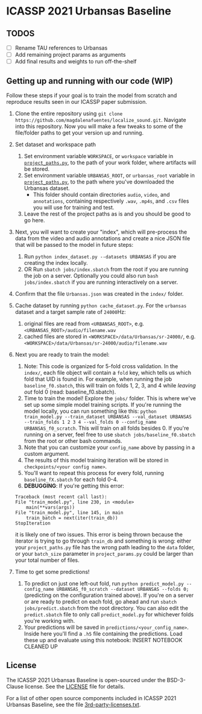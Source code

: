# ICASSP 2021 Urbansas Baseline

## TODOS
- [ ] Rename TAU references to Urbansas
- [ ] Add remaining project params as arguments
- [ ] Add final results and weights to run off-the-shelf

## Getting up and running with our code (WIP)
Follow these steps if your goal is to train the model from scratch and reproduce results seen in our ICASSP paper submission. 

1. Clone the entire repository using `git clone https://github.com/magdalenafuentes/localize_sound.git`. Navigate into this repository. Now you will make a few tweaks to some of the file/folder paths to get your version up and running.

2. Set dataset and workspace path
   1. Set environment variable `WORKSPACE`, or `workspace` variable in [`project_paths.py`](project_paths.py), to the path of your work folder, where artifacts will be stored.
   2. Set environment variable `URBANSAS_ROOT`, or `urbansas_root` variable in [`project_paths.py`](project_paths.py), to the path where you've downloaded the Urbansas dataset. 
      - This folder should contain directories `audio`, `video`, and `annotations`, containing respectively `.wav`, `.mp4s`, and `.csv` files you will use for training and test.
   3. Leave the rest of the project paths as is and you should be good to go here.

3. Next, you will want to create your "index", which will pre-process the data from the video and audio annotations and create a nice JSON file that will be passed to the model in future steps:
    1. Run `python index_dataset.py --datasets URBANSAS` if you are creating the index locally.
    2. OR Run `sbatch jobs/index.sbatch` from the root if you are running the job on a server. Optionally you could also run `bash jobs/index.sbatch` if you are running interactively on a server.
4. Confirm that the file `Urbansas.json` was created in the `index/` folder.
5. Cache dataset by running `python cache_dataset.py`. For the `urbansas` dataset and a target sample rate of `24000`Hz:
   1. original files are read from `<URBANSAS_ROOT>`, e.g. `<URBANSAS_ROOT>/audio/filename.wav`
   2. cached files are stored in `<WORKSPACE>/data/Urbansas/sr-24000/`, e.g. `<WORKSPACE>/data/Urbansas/sr-24000/audio/filename.wav`
6. Next you are ready to train the model:
    1. Note: This code is organized for 5-fold cross validation. In the `index/`, each file object will contain a `fold` key, which tells us which fold that UID is found in. For example, when running the job `baseline_f0.sbatch`, this will train on folds 1, 2, 3, and 4 while *leaving out* fold 0 (read: baseline_f0.sbatch). 
    2. Time to train the model! Explore the `jobs/` folder. This is where we've set up some simple model training scripts. If you're running the model locally, you can run something like this: 
    `python train_model.py --train_dataset URBANSAS --val_dataset URBANSAS --train_folds 1 2 3 4 --val_folds 0 --config_name URBANSAS_f0_scratch`. This will train on all folds besides 0. If you're running on a server, feel free to use `sbatch jobs/baseline_f0.sbatch` from the root or other bash commands.
    3. Note that you can customize your `config_name` above by passing in a custom argument.
    4. The results of this model training iteration will be stored in `checkpoints/<your config name>`.
    5. You'll want to repeat this process for every fold, running `baseline_fX.sbatch` for each fold 0-4.
    6. **DEBUGGING**: If you're getting this error: 
    ```
    Traceback (most recent call last):
    File "train_model.py", line 230, in <module>
        main(**vars(args))
    File "train_model.py", line 145, in main
        train_batch = next(iter(train_db))
    StopIteration
    ``` 
    it is likely one of two issues. This error is being thrown because the iterator is trying to go through `train_db` and something is wrong: either your `project_paths.py` file has the wrong path leading to the `data` folder, or your `batch_size` parameter in `project_params.py` could be larger than your total number of files.

7. Time to get some predictions! 
    1. To predict on just one left-out fold, run `python predict_model.py --config_name URBANSAS_f0_scratch --dataset URBANSAS --folds 0;` (predicting on the configuration trained above). If you're on a server or are ready to predict on each fold, go ahead and run `sbatch jobs/predict.sbatch` from the root directory. You can also edit the `predict.sbatch` file to only call `predict_model.py` for whichever folds you're working with.
    2. Your predictions will be saved in `predictions/<your_config_name>`. Inside here you'll find a `.h5` file containing the predictions. Load these up and evaluate using this notebook: INSERT NOTEBOOK CLEANED UP


## License

The ICASSP 2021 Urbansas Baseline is open-sourced under the BSD-3-Clause license. See the
[LICENSE](LICENSE) file for details.

For a list of other open source components included in ICASSP 2021 Urbansas Baseline, see the
file [3rd-party-licenses.txt](3rd-party-licenses.txt).

